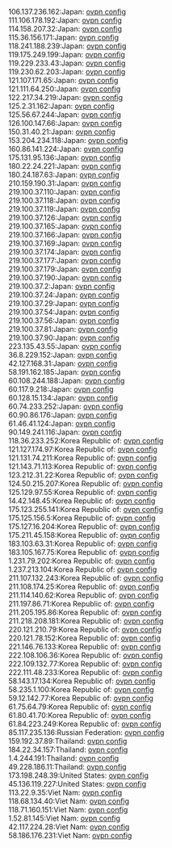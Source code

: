 106.137.236.162:Japan: [ovpn config](vpn/106_137_236_162.ovpn)  
111.106.178.192:Japan: [ovpn config](vpn/111_106_178_192.ovpn)  
114.158.207.32:Japan: [ovpn config](vpn/114_158_207_32.ovpn)  
115.36.156.171:Japan: [ovpn config](vpn/115_36_156_171.ovpn)  
118.241.188.239:Japan: [ovpn config](vpn/118_241_188_239.ovpn)  
119.175.249.199:Japan: [ovpn config](vpn/119_175_249_199.ovpn)  
119.229.233.43:Japan: [ovpn config](vpn/119_229_233_43.ovpn)  
119.230.62.203:Japan: [ovpn config](vpn/119_230_62_203.ovpn)  
121.107.171.65:Japan: [ovpn config](vpn/121_107_171_65.ovpn)  
121.111.64.250:Japan: [ovpn config](vpn/121_111_64_250.ovpn)  
122.217.34.219:Japan: [ovpn config](vpn/122_217_34_219.ovpn)  
125.2.31.162:Japan: [ovpn config](vpn/125_2_31_162.ovpn)  
125.56.67.244:Japan: [ovpn config](vpn/125_56_67_244.ovpn)  
126.100.147.66:Japan: [ovpn config](vpn/126_100_147_66.ovpn)  
150.31.40.21:Japan: [ovpn config](vpn/150_31_40_21.ovpn)  
153.204.234.118:Japan: [ovpn config](vpn/153_204_234_118.ovpn)  
160.86.141.224:Japan: [ovpn config](vpn/160_86_141_224.ovpn)  
175.131.95.136:Japan: [ovpn config](vpn/175_131_95_136.ovpn)  
180.22.24.221:Japan: [ovpn config](vpn/180_22_24_221.ovpn)  
180.24.187.63:Japan: [ovpn config](vpn/180_24_187_63.ovpn)  
210.159.190.31:Japan: [ovpn config](vpn/210_159_190_31.ovpn)  
219.100.37.110:Japan: [ovpn config](vpn/219_100_37_110.ovpn)  
219.100.37.118:Japan: [ovpn config](vpn/219_100_37_118.ovpn)  
219.100.37.119:Japan: [ovpn config](vpn/219_100_37_119.ovpn)  
219.100.37.126:Japan: [ovpn config](vpn/219_100_37_126.ovpn)  
219.100.37.165:Japan: [ovpn config](vpn/219_100_37_165.ovpn)  
219.100.37.166:Japan: [ovpn config](vpn/219_100_37_166.ovpn)  
219.100.37.169:Japan: [ovpn config](vpn/219_100_37_169.ovpn)  
219.100.37.174:Japan: [ovpn config](vpn/219_100_37_174.ovpn)  
219.100.37.177:Japan: [ovpn config](vpn/219_100_37_177.ovpn)  
219.100.37.179:Japan: [ovpn config](vpn/219_100_37_179.ovpn)  
219.100.37.190:Japan: [ovpn config](vpn/219_100_37_190.ovpn)  
219.100.37.2:Japan: [ovpn config](vpn/219_100_37_2.ovpn)  
219.100.37.24:Japan: [ovpn config](vpn/219_100_37_24.ovpn)  
219.100.37.29:Japan: [ovpn config](vpn/219_100_37_29.ovpn)  
219.100.37.54:Japan: [ovpn config](vpn/219_100_37_54.ovpn)  
219.100.37.56:Japan: [ovpn config](vpn/219_100_37_56.ovpn)  
219.100.37.81:Japan: [ovpn config](vpn/219_100_37_81.ovpn)  
219.100.37.90:Japan: [ovpn config](vpn/219_100_37_90.ovpn)  
223.135.43.55:Japan: [ovpn config](vpn/223_135_43_55.ovpn)  
36.8.229.152:Japan: [ovpn config](vpn/36_8_229_152.ovpn)  
42.127.168.31:Japan: [ovpn config](vpn/42_127_168_31.ovpn)  
58.191.162.185:Japan: [ovpn config](vpn/58_191_162_185.ovpn)  
60.108.244.188:Japan: [ovpn config](vpn/60_108_244_188.ovpn)  
60.117.9.218:Japan: [ovpn config](vpn/60_117_9_218.ovpn)  
60.128.15.134:Japan: [ovpn config](vpn/60_128_15_134.ovpn)  
60.74.233.252:Japan: [ovpn config](vpn/60_74_233_252.ovpn)  
60.90.86.176:Japan: [ovpn config](vpn/60_90_86_176.ovpn)  
61.46.41.124:Japan: [ovpn config](vpn/61_46_41_124.ovpn)  
90.149.241.116:Japan: [ovpn config](vpn/90_149_241_116.ovpn)  
118.36.233.252:Korea Republic of: [ovpn config](vpn/118_36_233_252.ovpn)  
121.127.174.97:Korea Republic of: [ovpn config](vpn/121_127_174_97.ovpn)  
121.131.74.211:Korea Republic of: [ovpn config](vpn/121_131_74_211.ovpn)  
121.143.71.113:Korea Republic of: [ovpn config](vpn/121_143_71_113.ovpn)  
123.212.31.22:Korea Republic of: [ovpn config](vpn/123_212_31_22.ovpn)  
124.50.215.207:Korea Republic of: [ovpn config](vpn/124_50_215_207.ovpn)  
125.129.97.55:Korea Republic of: [ovpn config](vpn/125_129_97_55.ovpn)  
14.42.148.45:Korea Republic of: [ovpn config](vpn/14_42_148_45.ovpn)  
175.123.255.141:Korea Republic of: [ovpn config](vpn/175_123_255_141.ovpn)  
175.125.156.5:Korea Republic of: [ovpn config](vpn/175_125_156_5.ovpn)  
175.127.16.204:Korea Republic of: [ovpn config](vpn/175_127_16_204.ovpn)  
175.211.45.158:Korea Republic of: [ovpn config](vpn/175_211_45_158.ovpn)  
183.103.63.31:Korea Republic of: [ovpn config](vpn/183_103_63_31.ovpn)  
183.105.167.75:Korea Republic of: [ovpn config](vpn/183_105_167_75.ovpn)  
1.231.79.202:Korea Republic of: [ovpn config](vpn/1_231_79_202.ovpn)  
1.237.213.104:Korea Republic of: [ovpn config](vpn/1_237_213_104.ovpn)  
211.107.132.243:Korea Republic of: [ovpn config](vpn/211_107_132_243.ovpn)  
211.108.174.25:Korea Republic of: [ovpn config](vpn/211_108_174_25.ovpn)  
211.114.140.62:Korea Republic of: [ovpn config](vpn/211_114_140_62.ovpn)  
211.197.86.71:Korea Republic of: [ovpn config](vpn/211_197_86_71.ovpn)  
211.205.195.86:Korea Republic of: [ovpn config](vpn/211_205_195_86.ovpn)  
211.218.208.181:Korea Republic of: [ovpn config](vpn/211_218_208_181.ovpn)  
220.121.210.79:Korea Republic of: [ovpn config](vpn/220_121_210_79.ovpn)  
220.121.78.152:Korea Republic of: [ovpn config](vpn/220_121_78_152.ovpn)  
221.146.76.133:Korea Republic of: [ovpn config](vpn/221_146_76_133.ovpn)  
222.108.106.36:Korea Republic of: [ovpn config](vpn/222_108_106_36.ovpn)  
222.109.132.77:Korea Republic of: [ovpn config](vpn/222_109_132_77.ovpn)  
222.111.48.233:Korea Republic of: [ovpn config](vpn/222_111_48_233.ovpn)  
58.143.17.134:Korea Republic of: [ovpn config](vpn/58_143_17_134.ovpn)  
58.235.1.100:Korea Republic of: [ovpn config](vpn/58_235_1_100.ovpn)  
59.12.142.77:Korea Republic of: [ovpn config](vpn/59_12_142_77.ovpn)  
61.75.64.79:Korea Republic of: [ovpn config](vpn/61_75_64_79.ovpn)  
61.80.41.70:Korea Republic of: [ovpn config](vpn/61_80_41_70.ovpn)  
61.84.223.249:Korea Republic of: [ovpn config](vpn/61_84_223_249.ovpn)  
85.117.235.136:Russian Federation: [ovpn config](vpn/85_117_235_136.ovpn)  
159.192.37.89:Thailand: [ovpn config](vpn/159_192_37_89.ovpn)  
184.22.34.157:Thailand: [ovpn config](vpn/184_22_34_157.ovpn)  
1.4.244.191:Thailand: [ovpn config](vpn/1_4_244_191.ovpn)  
49.228.186.11:Thailand: [ovpn config](vpn/49_228_186_11.ovpn)  
173.198.248.39:United States: [ovpn config](vpn/173_198_248_39.ovpn)  
45.136.119.227:United States: [ovpn config](vpn/45_136_119_227.ovpn)  
113.22.9.35:Viet Nam: [ovpn config](vpn/113_22_9_35.ovpn)  
118.68.134.40:Viet Nam: [ovpn config](vpn/118_68_134_40.ovpn)  
118.71.160.151:Viet Nam: [ovpn config](vpn/118_71_160_151.ovpn)  
1.52.81.145:Viet Nam: [ovpn config](vpn/1_52_81_145.ovpn)  
42.117.224.28:Viet Nam: [ovpn config](vpn/42_117_224_28.ovpn)  
58.186.176.231:Viet Nam: [ovpn config](vpn/58_186_176_231.ovpn)  
